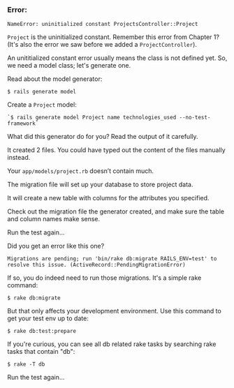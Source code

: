 ### Error:
```
NameError: uninitialized constant ProjectsController::Project
```

`Project` is the uninitialized constant. Remember this error from Chapter 1? (It's also the error we saw before we added a `ProjectController`).

An unititialized constant error usually means the class is not defined yet. So, we need a model class; let's generate one.

Read about the model generator:

    $ rails generate model

Create a `Project` model:

    `$ rails generate model Project name technologies_used --no-test-framework`


What did this generator do for you? Read the output of it carefully.

It created 2 files. You could have typed out the content of the files manually instead.

Your `app/models/project.rb` doesn’t contain much.

The migration file will set up your database to store project data.

It will create a new table with columns for the attributes you specified.

Check out the migration file the generator created, and make sure the table and column names make sense.

Run the test again...

Did you get an error like this one?

```
Migrations are pending; run 'bin/rake db:migrate RAILS_ENV=test' to resolve this issue. (ActiveRecord::PendingMigrationError)
```

If so, you do indeed need to run those migrations. It's a simple rake command:

    $ rake db:migrate

But that only affects your development environment. Use this command to get your test env up to date:

    $ rake db:test:prepare

If you're curious, you can see all db related rake tasks by searching rake tasks that contain "db":

    $ rake -T db


Run the test again...
